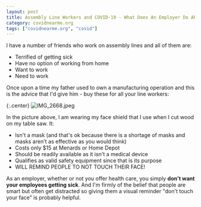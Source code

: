 ```yaml
---
layout: post
title: Assembly Line Workers and COVID-19 - What Does An Employer Do About Touching Your Face?
category: covidnearme.org
tags: ["covidnearme.org", "covid"]
---
```

I have a number of friends who work on assembly lines and all of them are:

* Terrified of getting sick
* Have no option of working from home
* Want to work
* Need to work

Once upon a time my father used to own a manufacturing operation and this is the advice that I'd give him - buy these for all your line workers:

{:.center}
![IMG_2668.jpeg](/blog/assets/IMG_2668.jpeg)

In the picture above, I am wearing my face shield that I use when I cut wood on my table saw.  It:

* Isn't a mask (and that's ok because there is a shortage of masks and masks aren't as effective as you would think)
* Costs only $15 at Menards or Home Depot
* Should be readily available as it isn't a medical device
* Qualifies as valid safety equipment since that is its purpose
* WILL REMIND PEOPLE TO NOT TOUCH THEIR FACE!

As an employer, whether or not you offer health care, you simply **don't want your employees getting sick**.  And I'm firmly of the belief that people are smart but often get distracted so giving them a visual reminder "don't touch your face" is probably helpful.
